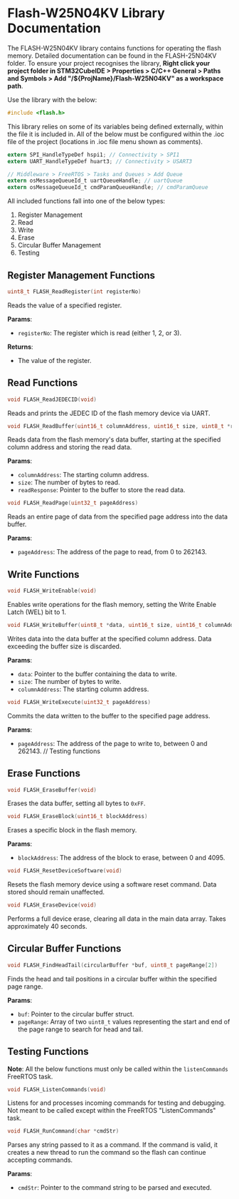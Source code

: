 # Flash-W25N04KV Library Documentation

The FLASH-W25N04KV library contains functions for operating the flash memory. Detailed documentation can be found in the FLASH-25N04KV folder. To ensure your project recognises the library, **Right click your project folder in STM32CubeIDE > Properties > C/C++ General > Paths and Symbols > Add "/${ProjName}/Flash-W25N04KV" as a workspace path**.

Use the library with the below:

```c
#include <flash.h>
```

This library relies on some of its variables being defined externally, within the file it is included in. All of the below must be configured within the .ioc file of the project (locations in .ioc file menu shown as comments).

```c
extern SPI_HandleTypeDef hspi1; // Connectivity > SPI1
extern UART_HandleTypeDef huart3; // Connectivity > USART3

// Middleware > FreeRTOS > Tasks and Queues > Add Queue
extern osMessageQueueId_t uartQueueHandle; // uartQueue
extern osMessageQueueId_t cmdParamQueueHandle; // cmdParamQueue
```

All included functions fall into one of the below types:

1. Register Management
2. Read
3. Write
4. Erase
5. Circular Buffer Management
6. Testing

## Register Management Functions

```c
uint8_t FLASH_ReadRegister(int registerNo)
```

Reads the value of a specified register.  

**Params**:  

- `registerNo`: The register which is read (either 1, 2, or 3).  

**Returns**:  

- The value of the register.

## Read Functions

```c
void FLASH_ReadJEDECID(void)
```

Reads and prints the JEDEC ID of the flash memory device via UART.

```c
void FLASH_ReadBuffer(uint16_t columnAddress, uint16_t size, uint8_t *readResponse)
```

Reads data from the flash memory's data buffer, starting at the specified column address and storing the read data.

**Params**:  

- `columnAddress`: The starting column address.  
- `size`: The number of bytes to read.  
- `readResponse`: Pointer to the buffer to store the read data.  

```c
void FLASH_ReadPage(uint32_t pageAddress)
```

Reads an entire page of data from the specified page address into the data buffer.

**Params**:  

- `pageAddress`: The address of the page to read, from 0 to 262143.

## Write Functions

```c
void FLASH_WriteEnable(void)
```

Enables write operations for the flash memory, setting the Write Enable Latch (WEL) bit to 1.

```c
void FLASH_WriteBuffer(uint8_t *data, uint16_t size, uint16_t columnAddress)
```

Writes data into the data buffer at the specified column address. Data exceeding the buffer size is discarded.  

**Params**:  

- `data`: Pointer to the buffer containing the data to write.  
- `size`: The number of bytes to write.  
- `columnAddress`: The starting column address.

```c
void FLASH_WriteExecute(uint32_t pageAddress)
```

Commits the data written to the buffer to the specified page address.  

**Params**:  

- `pageAddress`: The address of the page to write to, between 0 and 262143.  // Testing functions

## Erase Functions

```c
void FLASH_EraseBuffer(void)
```

Erases the data buffer, setting all bytes to `0xFF`.  

```c
void FLASH_EraseBlock(uint16_t blockAddress)
```

Erases a specific block in the flash memory.

**Params**:  

- `blockAddress`: The address of the block to erase, between 0 and 4095.

```c
void FLASH_ResetDeviceSoftware(void)
```

Resets the flash memory device using a software reset command. Data stored should remain unaffected.

```c
void FLASH_EraseDevice(void)
```

Performs a full device erase, clearing all data in the main data array. Takes approximately 40 seconds.

## Circular Buffer Functions

```c
void FLASH_FindHeadTail(circularBuffer *buf, uint8_t pageRange[2])
```

Finds the head and tail positions in a circular buffer within the specified page range.  

**Params**:  
- `buf`: Pointer to the circular buffer struct.
- `pageRange`: Array of two `uint8_t` values representing the start and end of the page range to search for head and tail.

## Testing Functions

**Note**: All the below functions must only be called within the `listenCommands` FreeRTOS task.

```c
void FLASH_ListenCommands(void)
```

Listens for and processes incoming commands for testing and debugging. Not meant to be called except within the FreeRTOS "ListenCommands" task.

```c
void FLASH_RunCommand(char *cmdStr)
```

Parses any string passed to it as a command. If the command is valid, it creates a new thread to run the command so the flash can continue accepting commands.  

**Params**:  
- `cmdStr`: Pointer to the command string to be parsed and executed.